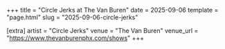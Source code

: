 +++
title = "Circle Jerks at The Van Buren"
date = 2025-09-06
template = "page.html"
slug = "2025-09-06-circle-jerks"

[extra]
artist = "Circle Jerks"
venue = "The Van Buren"
venue_url = "https://www.thevanburenphx.com/shows"
+++
